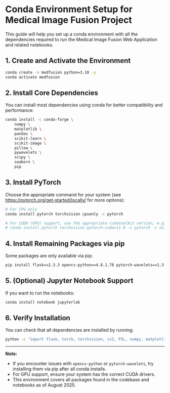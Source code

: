# Conda Environment Setup for Medical Image Fusion Project

This guide will help you set up a conda environment with all the dependencies required to run the Medical Image Fusion Web Application and related notebooks.

## 1. Create and Activate the Environment

```bash
conda create -n medfusion python=3.10 -y
conda activate medfusion
```

## 2. Install Core Dependencies

You can install most dependencies using conda for better compatibility and performance:

```bash
conda install -c conda-forge \
    numpy \
    matplotlib \
    pandas \
    scikit-learn \
    scikit-image \
    pillow \
    pywavelets \
    scipy \
    seaborn \
    pip
```

## 3. Install PyTorch

Choose the appropriate command for your system (see https://pytorch.org/get-started/locally/ for more options):

```bash
# For CPU only
conda install pytorch torchvision cpuonly -c pytorch

# For CUDA (GPU) support, use the appropriate cudatoolkit version, e.g.:
# conda install pytorch torchvision pytorch-cuda=11.8 -c pytorch -c nvidia
```

## 4. Install Remaining Packages via pip

Some packages are only available via pip:

```bash
pip install flask==2.3.3 opencv-python==4.8.1.78 pytorch-wavelets==1.3.0 Werkzeug==2.3.7
```

## 5. (Optional) Jupyter Notebook Support

If you want to run the notebooks:

```bash
conda install notebook jupyterlab
```

## 6. Verify Installation

You can check that all dependencies are installed by running:

```bash
python -c "import flask, torch, torchvision, cv2, PIL, numpy, matplotlib, seaborn, skimage, pywt, sklearn, pandas, werkzeug, scipy"
```

---

**Note:**
- If you encounter issues with `opencv-python` or `pytorch-wavelets`, try installing them via pip after all conda installs.
- For GPU support, ensure your system has the correct CUDA drivers.
- This environment covers all packages found in the codebase and notebooks as of August 2025.
